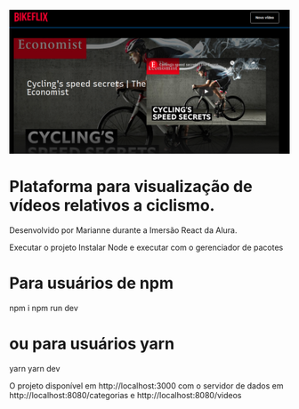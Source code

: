 ![bikeflix](bikeflix.png)

# Plataforma para visualização de vídeos relativos a ciclismo.
Desenvolvido por Marianne durante a Imersão React da Alura.

Executar o projeto
Instalar Node e executar com o gerenciador de pacotes

# Para usuários de npm
npm i
npm run dev
# ou para usuários yarn
yarn
yarn dev

O projeto disponível em http://localhost:3000 com o servidor de dados em http://localhost:8080/categorias e http://localhost:8080/videos